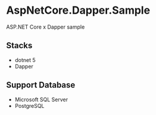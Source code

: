 # AspNetCore.Dapper.Sample

ASP.NET Core x Dapper sample

## Stacks

- dotnet 5
- Dapper

## Support Database

- Microsoft SQL Server
- PostgreSQL



